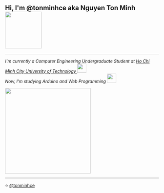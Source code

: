 <h2> Hi, I'm @tonminhce aka Nguyen Ton Minh <img src="https://media.giphy.com/media/dS1rQkeAlZbmo/giphy.gif" width="120"></h2>

---------------------------------------------------------------------------------------------------------------------------------------------------------------------------------
<!---<img align="right" width="400" src="https://github-readme-stats.vercel.app/api?username=tonminhce&show_icons=true"/>--->

<p><em>I'm currently a Computer Engineering Undergraduate Student at <a href="https://www.hcmut.edu.vn">Ho Chi Minh City University of Technology </a><img src="https://media.giphy.com/media/fYSnHlufseco8Fh93Z/giphy.gif" width="30"></br>Now, I'm studying Arduino and Web Programming  </a><img src="https://media.giphy.com/media/mGcNjsfWAjY5AEZNw6/giphy.gif" width="30"> 
</em></p>


<!---
tonminhce/tonminhce is a ✨ special ✨ repository because its `README.md` (this file) appears on your GitHub profile.
You can click the Preview link to take a look at your changes.
--->

<img width="280" src="https://github-readme-stats.vercel.app/api/top-langs/?username=tonminhce">

---------------------------------------------------------------------------------------------------------------------------------------------------------------------------------
⭐️ [@tonminhce](https://github.com/tonminhce)
